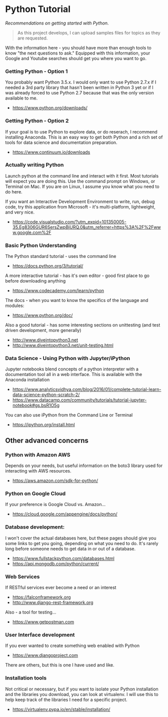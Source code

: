 # Python Tutorial
*Recommendations on getting started with Python.*

> As this project develops, I can upload samples files for topics as they are requested.

With the information here - you should have more than enough tools to know "the next questions to ask." Equipped with this information, your Google and Youtube searches should get you where you want to go.

### Getting Python - Option 1
You probably want Python 3.5.x. I would only want to use Python 2.7.x if I needed a 3rd party library that hasn't been written in Python 3 yet or if I was already forced to use Python 2.7 because that was the only version available to me.
  * https://www.python.org/downloads/

### Getting Python - Option 2
If your goal is to use Python to explore data, or do reserach, I recommend installing Anaconda. This is an easy way to get both Python and a rich set of tools for data science and documentation preparation.
  * https://www.continuum.io/downloads

### Actually writing Python
Launch python at the command line and interact with it first. Most tutorials will expect you are doing this. Use the command prompt on Windows, or Terminal on Mac. If you are on Linux, I assume you know what you need to do here.

If you want an Interactive Development Environment to write, run, debug code, try this application from Microsoft - it's multi-platform, lightweight, and very nice.
  * https://code.visualstudio.com/?utm_expid=101350005-35.Eg8306GUR6SersZwpBjURQ.0&utm_referrer=https%3A%2F%2Fwww.google.com%2F

### Basic Python Understanding
The Python standard tutorial - uses the command line
  * https://docs.python.org/3/tutorial/

A more interactive tutorial - has it's own editor - good first place to go before downloading anything
  * https://www.codecademy.com/learn/python 

The docs - when you want to know the specifics of the language and modules:
  * https://www.python.org/doc/

Also a good tutorial - has some interesting sections on unittesting (and test driven development, more generally)
  * http://www.diveintopython3.net
  * http://www.diveintopython3.net/unit-testing.html

### Data Science - Using Python with Jupyter/iPython
Jupyter notebooks blend concepts of a python interpreter with a documentation tool all in a web interface. This is available with the Anaconda installation  
  * https://www.analyticsvidhya.com/blog/2016/01/complete-tutorial-learn-data-science-python-scratch-2/
  * https://www.datacamp.com/community/tutorials/tutorial-jupyter-notebook#gs.bsR1O5g
  
You can also use iPython from the Command Line or Terminal
  * https://ipython.org/install.html

## Other advanced concerns

### Python with Amazon AWS
Depends on your needs, but useful information on the boto3 library used for interacting with AWS resources.
  * https://aws.amazon.com/sdk-for-python/

### Python on Google Cloud
If your preference is Google Cloud vs. Amazon...
  * https://cloud.google.com/appengine/docs/python/

### Database development:
I won't cover the actual databases here, but these pages should give you some links to get you going, depending on what you need to do. It's rarely long before someone needs to get data in or out of a database. 
  * https://www.fullstackpython.com/databases.html
  * https://api.mongodb.com/python/current/

### Web Services
If RESTful services ever become a need or an interest
  * https://falconframework.org
  * http://www.django-rest-framework.org

Also - a tool for testing...
  * https://www.getpostman.com

### User Interface development
If you ever wanted to create something web enabled with Python
  * https://www.djangoproject.com

There are others, but this is one I have used and like.
    
### Installation tools
Not critical or necessary, but if you want to isolate your Python installation and the libraries you download, you can look at virtualenv. I will use this to help keep track of the libraries I need for a specific project.
  * https://virtualenv.pypa.io/en/stable/installation/


